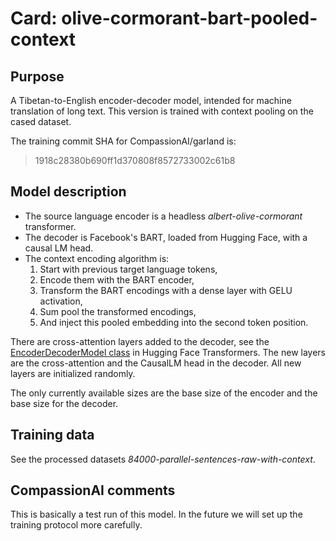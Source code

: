 # Card: olive-cormorant-bart-pooled-context

## Purpose

A Tibetan-to-English encoder-decoder model, intended for machine translation of long text. This version is trained with context pooling on the cased dataset.

The training commit SHA for CompassionAI/garland is:

> 1918c28380b690ff1d370808f8572733002c61b8

## Model description

- The source language encoder is a headless _albert-olive-cormorant_ transformer.
- The decoder is Facebook's BART, loaded from Hugging Face, with a causal LM head.
- The context encoding algorithm is:
  1. Start with previous target language tokens,
  2. Encode them with the BART encoder,
  3. Transform the BART encodings with a dense layer with GELU activation,
  4. Sum pool the transformed encodings,
  5. And inject this pooled embedding into the second token position.

There are cross-attention layers added to the decoder, see the [EncoderDecoderModel class](https://huggingface.co/docs/transformers/v4.20.1/en/model_doc/encoder-decoder#transformers.EncoderDecoderModel) in Hugging Face Transformers. The new layers are the cross-attention and the CausalLM head in the decoder. All new layers are initialized randomly.

The only currently available sizes are the base size of the encoder and the base size for the decoder.

## Training data

See the processed datasets _84000-parallel-sentences-raw-with-context_.

## CompassionAI comments

This is basically a test run of this model. In the future we will set up the training protocol more carefully.
